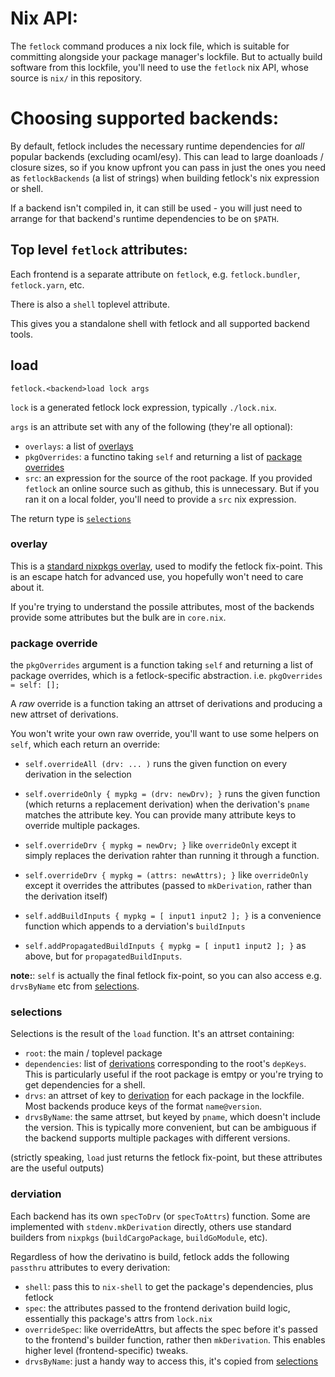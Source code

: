 # Nix API:

The `fetlock` command produces a nix lock file, which is suitable for committing alongside your package manager's lockfile. But to actually build software from this lockfile, you'll need to use the `fetlock` nix API, whose source is `nix/` in this repository.

# Choosing supported backends:

By default, fetlock includes the necessary runtime dependencies for _all_ popular backends (excluding ocaml/esy).
This can lead to large doanloads / closure sizes, so if you know upfront you can pass in just the ones you need as `fetlockBackends` (a list of strings) when building fetlock's nix expression or shell.

If a backend isn't compiled in, it can still be used - you will just need to arrange for that backend's runtime dependencies to be on `$PATH`.

## Top level `fetlock` attributes:

Each frontend is a separate attribute on `fetlock`, e.g. `fetlock.bundler`, `fetlock.yarn`, etc.

There is also a `shell` toplevel attribute.

This gives you a standalone shell with fetlock and all supported backend tools.

## load

`fetlock.<backend>load lock args`

`lock` is a generated fetlock lock expression, typically `./lock.nix`.

`args` is an attribute set with any of the following (they're all optional):
 - `overlays`: a list of [overlays](#overlay)
 - `pkgOverrides`: a functino taking `self` and returning a list of [package overrides](#package-override)
 - `src`: an expression for the source of the root package. If you provided `fetlock` an online source such as github, this is unnecessary. But if you ran it on a local folder, you'll need to provide a `src` nix expression.

The return type is [`selections`](#selections)

### overlay

This is a [standard nixpkgs overlay](https://nixos.org/manual/nixpkgs/stable/#sec-overlays-definition), used to modify the fetlock fix-point. This is an escape hatch for advanced use, you hopefully won't need to care about it.

If you're trying to understand the possile attributes, most of the backends provide some attributes but the bulk are in `core.nix`.

### package override

the `pkgOverrides` argument is a function taking `self` and returning a list of package overrides, which is a fetlock-specific abstraction. i.e. `pkgOverrides = self: [];`

A _raw_ override is a function taking an attrset of derivations and producing a new attrset of derivations.

You won't write your own raw override, you'll want to use some helpers on `self`, which each return an override:

 - `self.overrideAll (drv: ... )` runs the given function on every derivation in the selection

 - `self.overrideOnly { mypkg = (drv: newDrv); }` runs the given function (which returns a replacement derivation) when the derivation's `pname` matches the attribute key. You can provide many attribute keys to override multiple packages.

 - `self.overrideDrv { mypkg = newDrv; }` like `overrideOnly` except it simply replaces the derivation rahter than running it through a function.

 - `self.overrideDrv { mypkg = (attrs: newAttrs); }` like `overrideOnly` except it overrides the attributes (passed to `mkDerivation`, rather than the derivation itself)

 - `self.addBuildInputs { mypkg = [ input1 input2 ]; }` is a convenience function which appends to a derviation's `buildInputs`

 - `self.addPropagatedBuildInputs { mypkg = [ input1 input2 ]; }` as above, but for `propagatedBuildInputs`.

**note:**: `self` is actually the final fetlock fix-point, so you can also access e.g. `drvsByName` etc from [selections](#selections).

### selections

Selections is the result of the `load` function. It's an attrset containing:

 - `root`: the main / toplevel package
 - `dependencies`: list of [derivations](#derivation) corresponding to the root's `depKeys`. This is particularly useful if the root package is emtpy or you're trying to get dependencies for a shell.
 - `drvs`: an attrset of key to [derivation](#derivation) for each package in the lockfile. Most backends produce keys of the format `name@version`.
 - `drvsByName`: the same attrset, but keyed by `pname`, which doesn't include the version. This is typically more convenient, but can be ambiguous if the backend supports multiple packages with different versions.

(strictly speaking, `load` just returns the fetlock fix-point, but these attributes are the useful outputs)

### derviation

Each backend has its own `specToDrv` (or `specToAttrs`) function. Some are implemented with `stdenv.mkDerivation` directly, others use standard builders from `nixpkgs` (`buildCargoPackage`, `buildGoModule`, etc).

Regardless of how the derivatino is build, fetlock adds the following `passthru` attributes to every derivation:

 - `shell`: pass this to `nix-shell` to get the package's dependencies, plus fetlock
 - `spec`: the attributes passed to the frontend derivation build logic, essentially this package's attrs from `lock.nix`
 - `overrideSpec`: like overrideAttrs, but affects the spec before it's passed to the frontend's builder function, rather then `mkDerivation`. This enables higher level (frontend-specific) tweaks.
 - `drvsByName`: just a handy way to access this, it's copied from [selections](#selections)
